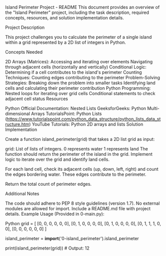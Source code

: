 Island Perimeter Project - README
This document provides an overview of the "Island Perimeter" project, including the task description, required concepts, resources, and solution implementation details.

Project Description

This project challenges you to calculate the perimeter of a single island within a grid represented by a 2D list of integers in Python.

Concepts Needed

2D Arrays (Matrices):
Accessing and iterating over elements
Navigating through adjacent cells (horizontally and vertically)
Conditional Logic:
Determining if a cell contributes to the island's perimeter
Counting Techniques:
Counting edges contributing to the perimeter
Problem-Solving Strategies:
Breaking down the problem into smaller tasks
Identifying land cells and calculating their perimeter contribution
Python Programming:
Nested loops for iterating over grid cells
Conditional statements to check adjacent cell status
Resources

Python Official Documentation: Nested Lists
GeeksforGeeks: Python Multi-dimensional Arrays
TutorialsPoint: Python Lists (https://www.tutorialspoint.com/python_data_structure/python_lists_data_structure.htm)
YouTube Tutorials: Python 2D arrays and lists
Solution Implementation

Create a function island_perimeter(grid) that takes a 2D list grid as input:

grid: List of lists of integers.
0 represents water
1 represents land
The function should return the perimeter of the island in the grid.
Implement logic to iterate over the grid and identify land cells.

For each land cell, check its adjacent cells (up, down, left, right) and count the edges bordering water. These edges contribute to the perimeter.

Return the total count of perimeter edges.

Additional Notes

The code should adhere to PEP 8 style guidelines (version 1.7).
No external modules are allowed for import.
Include a README.md file with project details.
Example Usage (Provided in 0-main.py):

Python
grid = [
[0, 0, 0, 0, 0, 0],
[0, 1, 0, 0, 0, 0],
[0, 1, 0, 0, 0, 0],
[0, 1, 1, 1, 0, 0],
[0, 0, 0, 0, 0, 0]
]

island_perimeter = **import**('0-island_perimeter').island_perimeter

print(island_perimeter(grid)) # Output: 12
